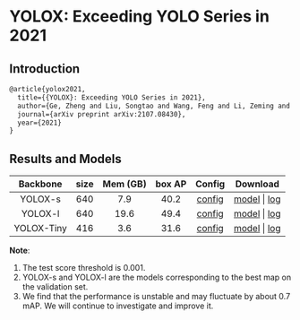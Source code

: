 # YOLOX: Exceeding YOLO Series in 2021

## Introduction

<!-- [ALGORITHM] -->

```latex
@article{yolox2021,
  title={{YOLOX}: Exceeding YOLO Series in 2021},
  author={Ge, Zheng and Liu, Songtao and Wang, Feng and Li, Zeming and Sun, Jian},
  journal={arXiv preprint arXiv:2107.08430},
  year={2021}
}
```

## Results and Models

| Backbone  | size   | Mem (GB) |   box AP | Config | Download |
|:---------:|:-------:|:-------:|:-------:|:--------:|:------:|
| YOLOX-s | 640 |   7.9      |   40.2  | [config](https://github.com/open-mmlab/mmdetection/tree/master/configs/yolox/yolox_s_8x8_300e_coco.py)       |[model](https://download.openmmlab.com/mmdetection/v2.0/yolox/yolox_s_8x8_300e_coco/yolox_s_8x8_300e_coco_20211110_150543-699b132f.pth) &#124; [log](https://download.openmmlab.com/mmdetection/v2.0/yolox/yolox_s_8x8_300e_coco/yolox_s_8x8_300e_coco_20211110_150543.log.json) |
| YOLOX-l | 640 |   19.6      |   49.4  | [config](https://github.com/open-mmlab/mmdetection/tree/master/configs/yolox/yolox_l_8x8_300e_coco.py)       |[model](https://download.openmmlab.com/mmdetection/v2.0/yolox/yolox_l_8x8_300e_coco/yolox_l_8x8_300e_coco_20211113_121356-5e33d212.pth) &#124; [log](https://download.openmmlab.com/mmdetection/v2.0/yolox/yolox_l_8x8_300e_coco/yolox_l_8x8_300e_coco_20211113_121356.log.json) |
| YOLOX-Tiny | 416 |   3.6      |   31.6  | [config](https://github.com/open-mmlab/mmdetection/tree/master/configs/yolox/yolox_tiny_8x8_300e_coco.py)       |[model](https://download.openmmlab.com/mmdetection/v2.0/yolox/yolox_tiny_8x8_300e_coco/yolox_tiny_8x8_300e_coco_20210806_234250-4ff3b67e.pth) &#124; [log](https://download.openmmlab.com/mmdetection/v2.0/yolox/yolox_tiny_8x8_300e_coco/yolox_tiny_8x8_300e_coco_20210806_234250.log.json) |


**Note**:

1. The test score threshold is 0.001.
2. YOLOX-s and YOLOX-l are the models corresponding to the best map on the validation set.
3. We find that the performance is unstable and may fluctuate by about 0.7 mAP. We will continue to investigate and improve it.
